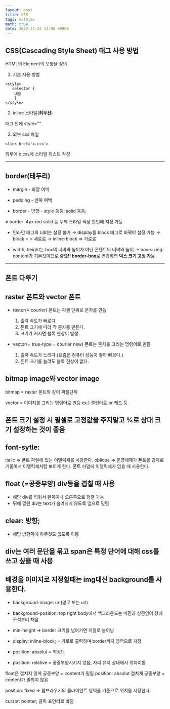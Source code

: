 ```yaml
---
layout: post
title: CSS
tags: mathjax
math: true
date: 2022-11-24 11:00 +0900
---
```


## CSS(Cascading Style Sheet) 태그 사용 방법

HTML의 Element의 모양을 정의


1. 기본 사용 방법 
```
<style>
   selector {
    내용
    }
</style>
```


2. inline 스타일(**최우선**)

 태그 안에 style=""


3. 외부 css 파일

```
<link href='x.css'>
```
외부에 x.css에 스타일 리스트 작성


---
## border(테두리)

- margin - 바깥 여백
- pedding - 안쪽 여백

- border - 방향 - style 등등: solid 등등;

※ border: 4px red solid 등 두께 스타일 색상 한번에 지정 가능

- 인라인 태그의 너비는 설정 불가
→ display를 block 태그로 바꿔야 설정 가능
    → block = > 세로로
    → inline-block => 가로로

- width, height는 box의 너비와 높이가 아닌 콘텐트의 너비와 높이
    → box-sizing: content가 기본값이므로 **중요!! border-box**로 변경하면
      **박스 크기 고정 가능**

---
## 폰트 다루기

## raster 폰트와 vector 폰트

- raster(= courier) 폰트는 픽셀 단위로 문자를 만듬
    1. 출력 속도가 빠르다
    2. 폰트 크기에 따라 각 문자를 만든다.
    3. 크기가 커지면 블록 현상이 발생

- vactor(= true-type = courier new) 폰트는 문자를 그리는 명령어로 만듬
    1. 출력 속도가 느리다.(요즘은 컴퓨터 성능이 좋아 빠르다.)
    2. 폰트 크기를 늘려도 블록 현상이 없다.

## bitmap image와 vector image

bitmap = raster 폰트와 같이 픽셀단위

vector = 이미지를 그리는 명령어로 만듬 ex.) 클립아트 or 캐드 등

## 폰트 크기 설정 시 필셀로 고정값을 주지말고 %로 상대 크기 설정하는 것이 좋음

## font-sytle:

italic => 폰트 파일에 있는 이탤릭체를 사용한다.
oblique => 운영체제가 폰트를 강제로 기울여서 이탤릭체처럼 보이게 한다. 폰트 파일에 이탤릭체가 없을 때 사용한다.

## float (=공중부양) div등을 겹칠 때 사용

- 해당 div를 띄워서 왼쪽이나 오른쪽으로 정렬 가능
- 뒤에 깔린 div는 text가 숨겨지지 않도록 옆으로 밀림

## clear: 방향;

- 해당 방향쪽에 아무것도 없도록 이동

## div는 여러 문단을 묶고 span은 특정 단어에 대해 css를 쓰고 싶을 때 사용

## 배경을 이미지로 지정할때는 img대신 background를 사용한다.

- background-image: url(경로 또는 url)
- background-position: top right
  body에서 백그라운드는 마진과 상관없이 창에 구석부터 채움

- min-height => border 크기를 넘어가면 저절로 늘어남

- display: inline-block; = 가로로 출력하며 border까지 영역으로 지정

- position: absolut = 최상단
- position: relative = 공중부양시키지 않음, 자리 유지 상태에서 위치이동

float은 겹치지 않게 공중부양 = content가 밀림
position: absolut 겹치게 공중부양 = content가 밀리지 않음

position: fixed
    => 웹브라우저의 클라이언트 영역을 기준으로 위치를 지정한다.

cursor: pointer; 클릭 포인터로 바뀜













